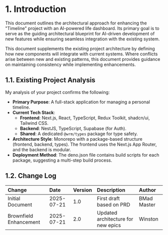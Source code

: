 # 1. Introduction

This document outlines the architectural approach for enhancing the "Timeline" project with an AI-powered life dashboard. Its primary goal is to serve as the guiding architectural blueprint for AI-driven development of new features while ensuring seamless integration with the existing system.

This document supplements the existing project architecture by defining how new components will integrate with current systems. Where conflicts arise between new and existing patterns, this document provides guidance on maintaining consistency while implementing enhancements.

## 1.1. Existing Project Analysis

My analysis of your project confirms the following:

*   **Primary Purpose**: A full-stack application for managing a personal timeline.
*   **Current Tech Stack**:
    *   **Frontend**: Next.js, React, TypeScript, Redux Toolkit, shadcn/ui, Tailwind CSS.
    *   **Backend**: NestJS, TypeScript, Supabase (for Auth).
    *   **Shared**: A dedicated `@wrm/types` package for type safety.
*   **Architecture Style**: Monorepo with a package-based structure (frontend, backend, types). The frontend uses the Next.js App Router, and the backend is modular.
*   **Deployment Method**: The deno.json file contains build scripts for each package, suggesting a multi-step build process.

## 1.2. Change Log

| Change | Date | Version | Description | Author |
| :--- | :--- | :--- | :--- | :--- |
| Initial Document | 2025-07-21 | 1.0 | First draft based on PRD | BMad Master |
| Brownfield Enhancement | 2025-07-21 | 2.0 | Updated architecture for new epics | Winston |

